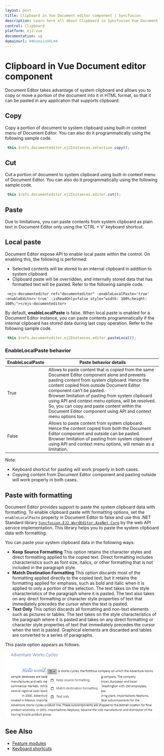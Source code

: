 ```yaml
---
layout: post
title: Clipboard in Vue Document editor component | Syncfusion
description: Learn here all about Clipboard in Syncfusion Vue Document editor component of Syncfusion Essential JS 2 and more.
control: Clipboard 
platform: ej2-vue
documentation: ug
domainurl: ##DomainURL##
---
```


# Clipboard in Vue Document editor component

Document Editor takes advantage of system clipboard and allows you to copy or move a portion of the document into it in HTML format, so that it can be pasted in any application that supports clipboard.

## Copy

Copy a portion of document to system clipboard using built-in context menu of Document Editor. You can also do it programmatically using the following sample code.

```javascript
 this.$refs.documenteditor.ej2Instances.selection.copy();
```

## Cut

Cut a portion of document to system clipboard using built-in context menu of Document Editor. You can also do it programmatically using the following sample code.

```javascript
 this.$refs.documenteditor.ej2Instances.editor.cut();
```

## Paste

Due to limitations, you can paste contents from system clipboard as plain text in Document Editor only using the ‘CTRL + V’ keyboard shortcut.

## Local paste

Document Editor expose API to enable local paste within the control. On enabling this, the following is performed:
* Selected contents will be stored to an internal clipboard in addition to system clipboard.
* Clipboard paste will be overridden, and internally stored data that has formatted text will be pasted.
Refer to the following sample code.

```
 <ejs-documenteditor ref="documenteditor" :enableLocalPaste='true' :enableEditor='true' :isReadOnly=false style="width: 100%;height: 100%;"></ejs-documenteditor>
```

By default, **enableLocalPaste** is false.
When local paste is enabled for a Document Editor instance, you can paste contents programmatically if the internal clipboard has stored data during last copy operation. Refer to the following sample code.

```javascript
 this.$refs.documenteditor.ej2Instances.editor.pasteLocal();
```

### EnableLocalPaste behavior

|**EnableLocalPaste** |**Paste behavior details**|
|--------------------------|----------------------|
|True |Allows to paste content that is copied from the same Document Editor component alone and prevents pasting content from system clipboard. Hence the content copied from outside Document Editor component can’t be pasted.<br>Browser limitation of pasting from system clipboard using API and context menu options, will be resolved. So, you can copy and paste content within the Document Editor component using API and context menu options too.|
|False|Allows to paste content from system clipboard. Hence the content copied from both the Document Editor component and outside can be pasted.<br>Browser limitation of pasting from system clipboard using API and context menu options, will remain as a limitation.|

Note:
* Keyboard shortcut for pasting will work properly in both cases.
* Copying content from Document Editor component and pasting outside will work properly in both cases.

## Paste with formatting

Document Editor provides support to paste the system clipboard data with formatting. To enable clipboard paste with formatting options, set the `enableLocalPaste` property in Document Editor to false and use this .NET Standard library [`Syncfusion.EJ2.WordEditor.AspNet.Core`](<https://www.nuget.org/packages/Syncfusion.EJ2.WordEditor.AspNet.Core/>) by the web API service implementation. This library helps you to paste the system clipboard data with formatting.

You can paste your system clipboard data in the following ways:
* **Keep Source Formatting** This option retains the character styles and direct formatting applied to the copied text. Direct formatting includes characteristics such as font size, italics, or other formatting that is not included in the paragraph style.
* **Match Destination Formatting** This option discards most of the formatting applied directly to the copied text, but it retains the formatting applied for emphasis, such as bold and italic when it is applied to only a portion of the selection. The text takes on the style characteristics of the paragraph where it is pasted. The text also takes on any direct formatting or character style properties of text that immediately precedes the cursor when the text is pasted.
* **Text Only** This option discards all formatting and non-text elements such as pictures or tables. The text takes on the style characteristics of the paragraph where it is pasted and takes on any direct formatting or character style properties of text that immediately precedes the cursor when the text is pasted. Graphical elements are discarded and tables are converted to a series of paragraphs.

This paste option appears as follows.

![Image](images/paste.png)

## See Also

* [Feature modules](../document-editor/feature-module)
* [Keyboard shortcuts](../document-editor/keyboard-shortcut#clipboard)
